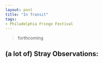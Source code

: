 ```yaml
---
layout: post
title: "In Transit"
tags:
- Philadelphia Fringe Festival
---
```

> forthcoming

## (a lot of) Stray Observations:
